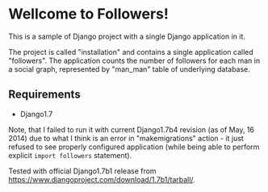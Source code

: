 # Wellcome to Followers! #

This is a sample of Django project with a single Django application in it.

The project is called "installation" and contains a single application called "followers".
The application counts the number of followers for each man in a social graph, represented by 
"man_man" table of underlying database.

## Requirements ##
 * Django1.7 

Note, that I failed to run it with current Django1.7b4 revision (as of May, 16 2014) due to
what I think is an error in "makemigrations" action - it just refused to see properly
configured application (while being able to perform explicit `import followers` statement). 

Tested with official Django1.7b1 release from https://www.djangoproject.com/download/1.7b1/tarball/.
